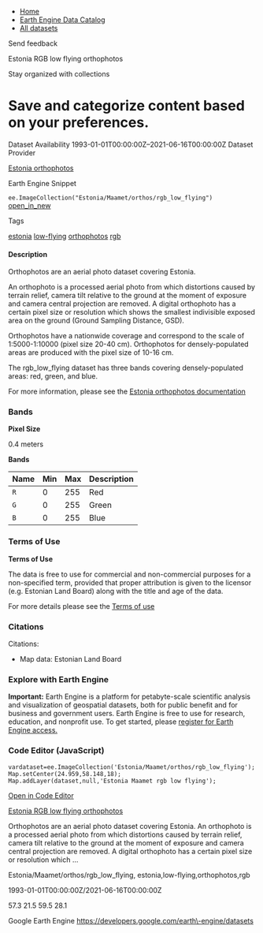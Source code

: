 



* [Home](https://developers.google.com/)
* [Earth Engine Data Catalog](https://developers.google.com/earth-engine/datasets)
* [All datasets](https://developers.google.com/earth-engine/datasets/catalog)





 
 
 Send feedback
 
 

Estonia RGB low flying orthophotos


 
 Stay organized with collections
 

 
 Save and categorize content based on your preferences.
====================================================================================================================================








Dataset Availability
1993\-01\-01T00:00:00Z–2021\-06\-16T00:00:00Z
Dataset Provider


[Estonia orthophotos](https://geoportaal.maaamet.ee/eng/Spatial-Data/Orthophotos-p309.html)



Earth Engine Snippet


`ee.ImageCollection("Estonia/Maamet/orthos/rgb_low_flying")` 
[open\_in\_new](https://code.earthengine.google.com/?scriptPath=Examples:Datasets/Estonia/Estonia_Maamet_orthos_rgb_low_flying)





Tags


[estonia](/earth-engine/datasets/tags/estonia)
[low\-flying](/earth-engine/datasets/tags/low-flying)
[orthophotos](/earth-engine/datasets/tags/orthophotos)
[rgb](/earth-engine/datasets/tags/rgb)








#### Description



Orthophotos are an aerial photo dataset covering Estonia.


An orthophoto is a processed aerial photo from which distortions caused
by terrain relief, camera tilt relative to the ground at the moment of
exposure and camera central projection are removed. A digital orthophoto
has a certain pixel size or resolution which shows the smallest
indivisible exposed area on the ground (Ground Sampling Distance, GSD).


Orthophotos have a nationwide coverage and correspond to the scale of
1:5000\-1:10000 (pixel size 20\-40 cm). Orthophotos for densely\-populated
areas are produced with the pixel size of 10\-16 cm.


The rgb\_low\_flying dataset has three bands covering densely\-populated
areas: red, green, and blue.


For more information, please see the
[Estonia orthophotos documentation](https://geoportaal.maaamet.ee/eng/Spatial-Data/Orthophotos-p309.html)





### Bands



**Pixel Size**
  
0\.4 meters



**Bands**




| Name | Min | Max | Description |
| --- | --- | --- | --- |
| `R` | 0 | 255 | Red |
| `G` | 0 | 255 | Green |
| `B` | 0 | 255 | Blue |




### Terms of Use


**Terms of Use**


The data is free to use for commercial and non\-commercial purposes for a
non\-specified term, provided that proper attribution is given to the
licensor (e.g. Estonian Land Board) along with the title and age of the
data.


For more details please see the
[Terms of use](https://geoportaal.maaamet.ee/docs/Avaandmed/Licence-of-open-data-of-Estonian-Land-Board.pdf)




### Citations



Citations:
* Map data: Estonian Land Board





### Explore with Earth Engine


**Important:** 
 Earth Engine is a platform for petabyte\-scale scientific analysis and visualization of
 geospatial datasets, both for public benefit and for business and government users.
 Earth Engine is free to use for research, education, and nonprofit use. To get started, please
 [register for Earth Engine access.](https://console.cloud.google.com/earth-engine)



### Code Editor (JavaScript)



```
vardataset=ee.ImageCollection('Estonia/Maamet/orthos/rgb_low_flying');
Map.setCenter(24.959,58.148,18);
Map.addLayer(dataset,null,'Estonia Maamet rgb low flying');
```



[Open in Code Editor](https://code.earthengine.google.com/?scriptPath=Examples:Datasets/Estonia/Estonia_Maamet_orthos_rgb_low_flying)


[Estonia RGB low flying orthophotos](/earth-engine/datasets/catalog/Estonia_Maamet_orthos_rgb_low_flying)

Orthophotos are an aerial photo dataset covering Estonia. An orthophoto is a processed aerial photo from which distortions caused by terrain relief, camera tilt relative to the ground at the moment of exposure and camera central projection are removed. A digital orthophoto has a certain pixel size or resolution which …

 Estonia/Maamet/orthos/rgb\_low\_flying,
 estonia,low\-flying,orthophotos,rgb

1993\-01\-01T00:00:00Z/2021\-06\-16T00:00:00Z



 57\.3 21\.5 59\.5 28\.1
 



Google Earth Engine
https://developers.google.com/earth\-engine/datasets








